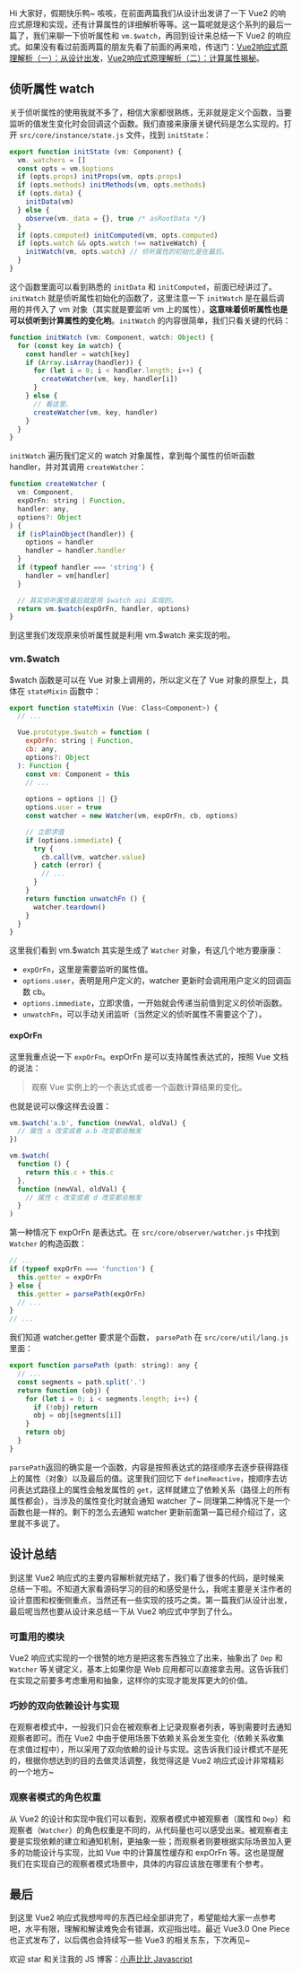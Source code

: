 Hi 大家好，假期快乐鸭~ 咳咳，在前面两篇我们从设计出发讲了一下 Vue2 的响应式原理和实现，还有计算属性的详细解析等等。这一篇呢就是这个系列的最后一篇了，我们来聊一下侦听属性和 `vm.$watch`，再回到设计来总结一下 Vue2 的响应式。如果没有看过前面两篇的朋友先看了前面的再来哈，传送门：[Vue2响应式原理解析（一）：从设计出发](https://github.com/deepfunc/js-bullshit-blog/blob/master/%E6%BA%90%E7%A0%81%E8%A7%A3%E6%9E%90/Vue2%E5%93%8D%E5%BA%94%E5%BC%8F%E5%8E%9F%E7%90%86%E8%A7%A3%E6%9E%90%EF%BC%88%E4%B8%80%EF%BC%89%EF%BC%9A%E4%BB%8E%E8%AE%BE%E8%AE%A1%E5%87%BA%E5%8F%91/Vue2%E5%93%8D%E5%BA%94%E5%BC%8F%E5%8E%9F%E7%90%86%E8%A7%A3%E6%9E%90%EF%BC%88%E4%B8%80%EF%BC%89%EF%BC%9A%E4%BB%8E%E8%AE%BE%E8%AE%A1%E5%87%BA%E5%8F%91.md)，[Vue2响应式原理解析（二）：计算属性揭秘](https://github.com/deepfunc/js-bullshit-blog/blob/master/%E6%BA%90%E7%A0%81%E8%A7%A3%E6%9E%90/Vue2%E5%93%8D%E5%BA%94%E5%BC%8F%E5%8E%9F%E7%90%86%E8%A7%A3%E6%9E%90%EF%BC%88%E4%BA%8C%EF%BC%89%EF%BC%9A%E8%AE%A1%E7%AE%97%E5%B1%9E%E6%80%A7%E6%8F%AD%E7%A7%98/Vue2%E5%93%8D%E5%BA%94%E5%BC%8F%E5%8E%9F%E7%90%86%E8%A7%A3%E6%9E%90%EF%BC%88%E4%BA%8C%EF%BC%89%EF%BC%9A%E8%AE%A1%E7%AE%97%E5%B1%9E%E6%80%A7%E6%8F%AD%E7%A7%98.md)。



## 侦听属性 watch

关于侦听属性的使用我就不多了，相信大家都很熟练，无非就是定义个函数，当要监听的值发生变化时会回调这个函数。我们直接来康康关键代码是怎么实现的。打开 `src/core/instance/state.js` 文件，找到 `initState`：

```javascript
export function initState (vm: Component) {
  vm._watchers = []
  const opts = vm.$options
  if (opts.props) initProps(vm, opts.props)
  if (opts.methods) initMethods(vm, opts.methods)
  if (opts.data) {
    initData(vm)
  } else {
    observe(vm._data = {}, true /* asRootData */)
  }
  if (opts.computed) initComputed(vm, opts.computed)
  if (opts.watch && opts.watch !== nativeWatch) {
    initWatch(vm, opts.watch) // 侦听属性的初始化是在最后。
  }
}
```

这个函数里面可以看到熟悉的 `initData` 和 `initComputed`，前面已经讲过了。 `initWatch` 就是侦听属性初始化的函数了，这里注意一下 `initWatch` 是在最后调用的并传入了 vm 对象（其实就是要监听 vm 上的属性），**这意味着侦听属性也是可以侦听到计算属性的变化哟**。`initWatch` 的内容很简单，我们只看关键的代码：

```javascript
function initWatch (vm: Component, watch: Object) {
  for (const key in watch) {
    const handler = watch[key]
    if (Array.isArray(handler)) {
      for (let i = 0; i < handler.length; i++) {
        createWatcher(vm, key, handler[i])
      }
    } else {
      // 看这里。
      createWatcher(vm, key, handler)
    }
  }
}
```

`initWatch` 遍历我们定义的 watch 对象属性，拿到每个属性的侦听函数 handler，并对其调用 `createWatcher`：

```javascript
function createWatcher (
  vm: Component,
  expOrFn: string | Function,
  handler: any,
  options?: Object
) {
  if (isPlainObject(handler)) {
    options = handler
    handler = handler.handler
  }
  if (typeof handler === 'string') {
    handler = vm[handler]
  }

  // 其实侦听属性最后就是用 $watch api 实现的。
  return vm.$watch(expOrFn, handler, options)
}
```

到这里我们发现原来侦听属性就是利用 vm.$watch 来实现的啦。



### vm.$watch

\$watch 函数是可以在 Vue 对象上调用的，所以定义在了 Vue 对象的原型上，具体在 `stateMixin` 函数中：

```javascript
export function stateMixin (Vue: Class<Component>) {
  // ...

  Vue.prototype.$watch = function (
    expOrFn: string | Function,
    cb: any,
    options?: Object
  ): Function {
    const vm: Component = this
    // ...
    
    options = options || {}
    options.user = true
    const watcher = new Watcher(vm, expOrFn, cb, options)

    // 立即求值
    if (options.immediate) {
      try {
        cb.call(vm, watcher.value)
      } catch (error) {
        // ...
      }
    }
    return function unwatchFn () {
      watcher.teardown()
    }
  }
}
```

这里我们看到 vm.$watch 其实是生成了 `Watcher` 对象，有这几个地方要康康：

- `expOrFn`，这里是需要监听的属性值。
- `options.user`，表明是用户定义的，watcher 更新时会调用用户定义的回调函数 cb。
- `options.immediate`，立即求值，一开始就会传递当前值到定义的侦听函数。
- `unwatchFn`，可以手动关闭监听（当然定义的侦听属性不需要这个了）。



#### expOrFn

这里我重点说一下 `expOrFn`。expOrFn 是可以支持属性表达式的，按照 Vue 文档的说法：

> 观察 Vue 实例上的一个表达式或者一个函数计算结果的变化。

也就是说可以像这样去设置：

```javascript
vm.$watch('a.b', function (newVal, oldVal) {
  // 属性 a 改变或者 a.b 改变都会触发
})

vm.$watch(
  function () {
    return this.c + this.c
  },
  function (newVal, oldVal) {
    // 属性 c 改变或者 d 改变都会触发
  }
)
```



第一种情况下 expOrFn 是表达式。在 `src/core/observer/watcher.js` 中找到 `Watcher` 的构造函数：

```javascript
// ...
if (typeof expOrFn === 'function') {
  this.getter = expOrFn
} else {
  this.getter = parsePath(expOrFn)
  // ...
}
// ...
```

我们知道 watcher.getter 要求是个函数， `parsePath` 在 `src/core/util/lang.js` 里面：

```javascript
export function parsePath (path: string): any {
  // ...
  const segments = path.split('.')
  return function (obj) {
    for (let i = 0; i < segments.length; i++) {
      if (!obj) return
      obj = obj[segments[i]]
    }
    return obj
  }
}
```

`parsePath`返回的确实是一个函数，内容是按照表达式的路径顺序去逐步获得路径上的属性（对象）以及最后的值。这里我们回忆下 `defineReactive`，按顺序去访问表达式路径上的属性会触发属性的 `get`，这样就建立了依赖关系（路径上的所有属性都会），当涉及的属性变化时就会通知 watcher 了~ 同理第二种情况下是一个函数也是一样的。剩下的怎么去通知 watcher 更新前面第一篇已经介绍过了，这里就不多说了。



## 设计总结

到这里 Vue2 响应式的主要内容解析就完结了，我们看了很多的代码，是时候来总结一下啦。不知道大家看源码学习的目的和感受是什么，我呢主要是关注作者的设计意图和权衡侧重点，当然还有一些实现的技巧之类。第一篇我们从设计出发，最后呢当然也要从设计来总结一下从 Vue2 响应式中学到了什么。



### 可重用的模块

Vue2 响应式实现的一个很赞的地方是把这套东西独立了出来，抽象出了 `Dep` 和 `Watcher` 等关键定义，基本上如果你是 Web 应用都可以直接拿去用。这告诉我们在实现之前要多考虑重用和抽象，这样你的实现才能发挥更大的价值。



### 巧妙的双向依赖设计与实现

在观察者模式中，一般我们只会在被观察者上记录观察者列表，等到需要时去通知观察者即可。而在 Vue2 中由于使用场景下依赖关系会发生变化（依赖关系收集在求值过程中），所以采用了双向依赖的设计与实现。这告诉我们设计模式不是死的，根据你想达到的目的去做灵活调整，我觉得这是 Vue2 响应式设计非常精彩的一个地方~



### 观察者模式的角色权重

从 Vue2 的设计和实现中我们可以看到，观察者模式中被观察者（属性和 `Dep`）和观察者（`Watcher`）的角色权重是不同的，从代码量也可以感受出来。被观察者主要是实现依赖的建立和通知机制，更抽象一些；而观察者则要根据实际场景加入更多的功能设计与实现，比如 Vue 中的计算属性缓存和 expOrFn 等。这也是提醒我们在实现自己的观察者模式场景中，具体的内容应该放在哪里有个参考。



## 最后

到这里 Vue2 响应式我想哔哔的东西已经全部讲完了，希望能给大家一点参考吧，水平有限，理解和解读难免会有错漏，欢迎指出哇。最近 Vue3.0 One Piece 也正式发布了，以后偶也会持续写一些 Vue3 的相关东东，下次再见~

欢迎 star 和关注我的 JS 博客：[小声比比 Javascript](https://github.com/deepfunc/js-bullshit-blog)